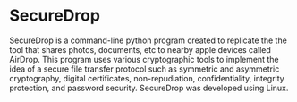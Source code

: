 # SecureDrop
SecureDrop is a command-line python program created to replicate the the tool that shares photos, documents, etc to nearby apple devices called AirDrop. This program uses various cryptographic tools to implement the idea of a secure file transfer protocol such as symmetric and asymmetric cryptography, digital certificates, non-repudiation, confidentiality, integrity protection, and password security. SecureDrop was developed using Linux.
